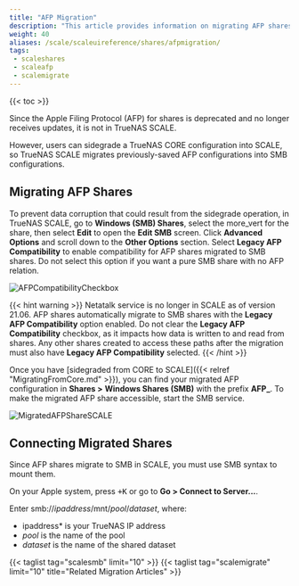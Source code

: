```yaml
---
title: "AFP Migration"
description: "This article provides information on migrating AFP shares from CORE to SCALE."
weight: 40
aliases: /scale/scaleuireference/shares/afpmigration/
tags:
 - scaleshares
 - scaleafp
 - scalemigrate
---
```


{{< toc >}}

Since the Apple Filing Protocol (AFP) for shares is deprecated and no longer receives updates, it is not in TrueNAS SCALE.

However, users can sidegrade a TrueNAS CORE configuration into SCALE, so TrueNAS SCALE migrates previously-saved AFP configurations into SMB configurations.

## Migrating AFP Shares

To prevent data corruption that could result from the sidegrade operation, in TrueNAS SCALE, go to **Windows (SMB) Shares**, select the <span class="material-icons">more_vert</span> for the share, then select **Edit** to open the **Edit SMB** screen. 
Click **Advanced Options** and scroll down to the **Other Options** section. 
Select **Legacy AFP Compatibility** to enable compatibility for AFP shares migrated to SMB shares. 
Do not select this option if you want a pure SMB share with no AFP relation.

![AFPCompatibilityCheckbox](/images/SCALE/AFPCompatibilityCheckbox.png "AFP Compatibility Checkbox")

{{< hint warning >}}
Netatalk service is no longer in SCALE as of version 21.06. 
AFP shares automatically migrate to SMB shares with the **Legacy AFP Compatibility** option enabled. 
Do not clear the **Legacy AFP Compatibility** checkbox, as it impacts how data is written to and read from shares. 
Any other shares created to access these paths after the migration must also have **Legacy AFP Compatibility** selected.
{{< /hint >}}

Once you have [sidegraded from CORE to SCALE]({{< relref "MigratingFromCore.md" >}}), you can find your migrated AFP configuration in **Shares >** **Windows Shares (SMB)** with the prefix **AFP_**.
To make the migrated AFP share accessible, start the SMB service.

![MigratedAFPShareSCALE](/images/SCALE/MigratedAFPShareSCALE.png "Migrated AFP Share")

## Connecting Migrated Shares

Since AFP shares migrate to SMB in SCALE, you must use SMB syntax to mount them.

On your Apple system, press <kbd><span class="iconify" data-icon="material-symbols:keyboard-command-key"></span>+K</kbd> or go to **Go > Connect to Server...**.

Enter smb://*ipaddress*/mnt/*pool*/*dataset*, where:

* ipaddress* is your TrueNAS IP address
* *pool* is the name of the pool
* *dataset* is the name of the shared dataset

{{< taglist tag="scalesmb" limit="10" >}}
{{< taglist tag="scalemigrate" limit="10" title="Related Migration Articles" >}}

